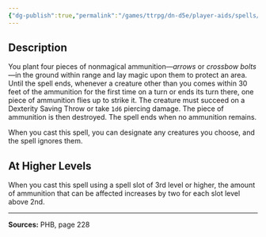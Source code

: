 ```yaml
---
{"dg-publish":true,"permalink":"/games/ttrpg/dn-d5e/player-aids/spells/level-2/cordon-of-arrows/","tags":["TTRPG/DND/5e","verbal","somatic","material"]}
---
```



## Description
You plant four pieces of nonmagical ammunition—*arrows* or *crossbow bolts*—in the ground within range and lay magic upon them to protect an area.
Until the spell ends, whenever a creature other than you comes within 30 feet of the ammunition for the first time on a turn or ends its turn there, one piece of ammunition flies up to strike it.
The creature must succeed on a Dexterity Saving Throw or take `1d6` piercing damage.
The piece of ammunition is then destroyed.
The spell ends when no ammunition remains.

When you cast this spell, you can designate any creatures you choose, and the spell ignores them.

## At Higher Levels
When you cast this spell using a spell slot of 3rd level or higher, the amount of ammunition that can be affected increases by two for each slot level above 2nd.

---

**Sources:** PHB, page 228
